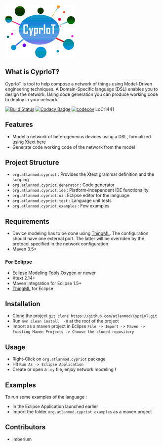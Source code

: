 ![CyprIoT Logo](logo.png)

## What is CyprIoT?
CyprIoT is tool to help compose a network of things using Model-Driven engineering techniques. A Domain-Specific language (DSL) enables you to design the network. Using code generation you can produce working code to deploy in your network.

[![Build Status](https://travis-ci.org/atlanmod/CyprIoT.svg?branch=master)](https://travis-ci.org/atlanmod/CyprIoT) [![Codacy Badge](https://api.codacy.com/project/badge/Grade/514aac3f5239460281668f1bc65305d3)](https://www.codacy.com/app/imberium/CyprIoT?utm_source=github.com&amp;utm_medium=referral&amp;utm_content=atlanmod/CyprIoT&amp;utm_campaign=Badge_Grade) [![codecov](https://codecov.io/gh/atlanmod/CyprIoT/branch/master/graph/badge.svg)](https://codecov.io/gh/atlanmod/CyprIoT) LoC:1441

## Features

* Model a network of heterogeneous devices using a DSL, formalized using Xtext [here](https://github.com/atlanmod/CyprIoT/tree/master/org.atlanmod.cypriot/src/org/atlanmod/cypriot)
* Generate code working code of the network from the model

## Project Structure

* ``org.atlanmod.cypriot`` : Provides the Xtext grammar definition and the scoping
* ``org.atlanmod.cypriot.generator`` : Code generator
* ``org.atlanmod.cypriot.ide`` : Platform-independent IDE functionality 
* ``org.atlanmod.cypriot.ui`` : Eclipse editor for the language
* ``org.atlanmod.cypriot.test`` : Language unit tests
* ``org.atlanmod.cypriot.examples`` : Few examples

## Requirements

* Device modeling has to be done using [ThingML](https://github.com/TelluIoT/ThingML). The configuration should have one external port. The latter will be overriden by the protocol specified in the network configuration.
* Maven 3.5+

### For Eclipse
* Eclipse Modeling Tools Oxygen or newer
* Xtext 2.14+
* Maven integration for Eclipse 1.5+
* [ThingML](https://github.com/TelluIoT/ThingML) for Eclipse


## Installation

* Clone the project ``git clone https://github.com/atlanmod/CyprIoT.git``
* Run ``mvn clean install  -U`` at the root of the project	
* Import as a maven project in Eclipse ``File -> Import -> Maven -> Existing Maven Projects -> Choose the cloned repository``

## Usage 

* Right-Click on ``org.atlanmod.cypriot`` package
* Hit ``Run As -> Eclipse Application``
* Create or open a ``.cy`` file, enjoy network modeling !

## Examples

To run some examples of the language :

* In the Eclipse Application launched earlier
* Import the folder ``org.atlanmod.cypriot.examples`` as a maven project


## Contributors

* imberium
